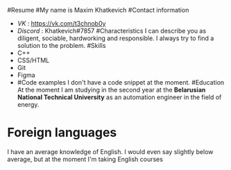 #Resume
#My name is Maxim Khatkevich
#Contact information
* *VK* : https://vk.com/t3chnob0y
* *Discord* : Khatkevich#7857
#Characteristics
I can describe you as diligent, sociable, hardworking and responsible. I always try to find a solution to the problem.
#Skills
* C++
* CSS/HTML
* Git
* Figma 
* #Code examples
I don't have a code snippet at the moment.
#Education
At the moment I am studying in the second year at the **Belarusian National Technical University** as an automation engineer in the field of energy. 
# Foreign languages
I have an average knowledge of English. I would even say slightly below average, but at the moment I'm taking English courses

